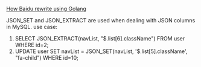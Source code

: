 [How Baidu rewrite using Golang](http://mp.weixin.qq.com/s?__biz=MzA5Nzc4OTA1Mw==&mid=2659598270&idx=1&sn=3e05f03e1a3c45a40bc8eed46566af9a&chksm=8be9eaacbc9e63ba4f6531a939bbff96e4b4a5781b78ae23a5b58fe9d8c4df148c68fbb67f57#rd)

JSON_SET and JSON_EXTRACT are used when dealing with JSON columns in MySQL.
use case:
1. SELECT JSON_EXTRACT(navList, "$.list[6].className") FROM user WHERE id=2; 
2. UPDATE user SET navList = JSON_SET(navList, '$.list[5].className', "fa-child") WHERE id=10;

